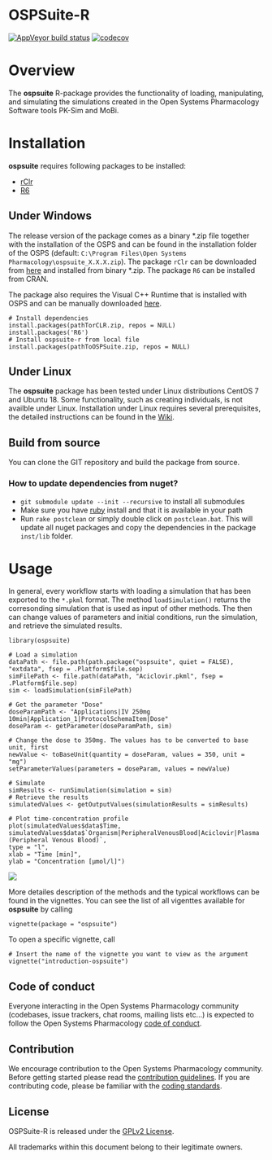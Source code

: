 # OSPSuite-R

  <!-- badges: start -->

[![AppVeyor build status](https://ci.appveyor.com/api/projects/status/github/Open-Systems-Pharmacology/OSPSuite-R?branch=develop&svg=true)](https://ci.appveyor.com/project/open-systems-pharmacology-ci/ospsuite-r)
[![codecov](https://codecov.io/gh/Open-Systems-Pharmacology/OSPSuite-R/branch/develop/graph/badge.svg)](https://codecov.io/gh/Open-Systems-Pharmacology/OSPSuite-R)

  <!-- badges: end -->

# Overview
The **ospsuite** R-package provides the functionality of loading, manipulating, and simulating the simulations created in the Open Systems Pharmacology Software tools PK-Sim and MoBi.

# Installation
**ospsuite** requires following packages to be installed:

- [rClr](https://github.com/Open-Systems-Pharmacology/rClr/releases)
- [R6](https://github.com/r-lib/R6)

## Under Windows
The release version of the package comes as a binary *.zip file together with the installation of the OSPS and can be found in the installation folder of the OSPS (default: `C:\Program Files\Open Systems Pharmacology\ospsuite_X.X.X.zip`). The package `rClr` can be downloaded from [here](https://github.com/Open-Systems-Pharmacology/rClr/releases) and installed from binary *.zip. The package `R6` can be installed from CRAN.

The package also requires the Visual C++ Runtime that is installed with OSPS and can be manually downloaded [here](https://aka.ms/vs/16/release/vc_redist.x64.exe).

```
# Install dependencies
install.packages(pathTorCLR.zip, repos = NULL)
install.packages('R6')
# Install ospsuite-r from local file
install.packages(pathToOSPSuite.zip, repos = NULL)
```

## Under Linux
The **ospsuite** package has been tested under Linux distributions CentOS 7 and Ubuntu 18. Some functionality, such as creating individuals, is not availble under Linux. Installation under Linux requires several prerequisites, the detailed instructions can be found in the [Wiki](https://github.com/Open-Systems-Pharmacology/OSPSuite-R/wiki/Setup-ospsuite-R-on-Ubuntu).

## Build from source
You can clone the GIT repository and build the package from source.

### How to update dependencies from nuget?
- `git submodule update --init --recursive` to install all submodules
- Make sure you have [ruby](https://www.ruby-lang.org/de/downloads/) install and that it is available in your path
- Run `rake postclean` or simply double click on `postclean.bat`. This will update all nuget packages and copy the dependencies in the package `inst/lib` folder.

# Usage
In general, every workflow starts with loading a simulation that has been exported to the `*.pkml` format. The method `loadSimulation()`  returns the corresonding simulation that is used as input of other methods. The then can change values of parameters and initial conditions, run the simulation, and retrieve the simulated results.

```{r loadSim}
library(ospsuite)

# Load a simulation
dataPath <- file.path(path.package("ospsuite", quiet = FALSE), "extdata", fsep = .Platform$file.sep)
simFilePath <- file.path(dataPath, "Aciclovir.pkml", fsep = .Platform$file.sep)
sim <- loadSimulation(simFilePath)

# Get the parameter "Dose"
doseParamPath <- "Applications|IV 250mg 10min|Application_1|ProtocolSchemaItem|Dose"
doseParam <- getParameter(doseParamPath, sim)

# Change the dose to 350mg. The values has to be converted to base unit, first
newValue <- toBaseUnit(quantity = doseParam, values = 350, unit = "mg")
setParameterValues(parameters = doseParam, values = newValue)

# Simulate
simResults <- runSimulation(simulation = sim)
# Retrieve the results
simulatedValues <- getOutputValues(simulationResults = simResults)

# Plot time-concentration profile
plot(simulatedValues$data$Time, simulatedValues$data$`Organism|PeripheralVenousBlood|Aciclovir|Plasma (Peripheral Venous Blood)`,
type = "l",
xlab = "Time [min]",
ylab = "Concentration [µmol/l]")
```
![](man/figures/README-example-1.png)<!-- -->

More detailes description of the methods and the typical workflows can be found in the vignettes. You can see the list of all vigenttes available for **ospsuite** by calling

```
vignette(package = "ospsuite")
```

To open a specific vignette, call

```
# Insert the name of the vignette you want to view as the argument
vignette("introduction-ospsuite")
```

## Code of conduct

Everyone interacting in the Open Systems Pharmacology community (codebases, issue trackers, chat rooms, mailing lists etc...) is expected to follow the Open Systems Pharmacology [code of conduct](https://github.com/Open-Systems-Pharmacology/Suite/blob/master/CODE_OF_CONDUCT.md).

## Contribution

We encourage contribution to the Open Systems Pharmacology community. Before getting started please read the [contribution guidelines](https://github.com/Open-Systems-Pharmacology/Suite/blob/master/CONTRIBUTING.md). If you are contributing code, please be familiar with the [coding standards](https://github.com/Open-Systems-Pharmacology/Suite/blob/master/CODING_STANDARDS_R.md).

## License

OSPSuite-R is released under the [GPLv2 License](LICENSE).

All trademarks within this document belong to their legitimate owners.
